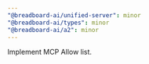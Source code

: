 ```yaml
---
"@breadboard-ai/unified-server": minor
"@breadboard-ai/types": minor
"@breadboard-ai/a2": minor
---
```


Implement MCP Allow list.
